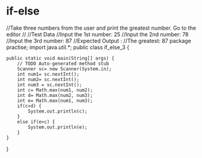 # if-else
//Take three numbers from the user and print the greatest number. Go to the editor
//
//Test Data
//Input the 1st number: 25
//Input the 2nd number: 78
//Input the 3rd number: 87
//Expected Output :
//The greatest: 87
package practise;
import java.util.*;
public class if_else_3 {

	public static void main(String[] args) {
		// TODO Auto-generated method stub
		Scanner sc= new Scanner(System.in);
		int num1= sc.nextInt();
		int num2= sc.nextInt();
		int num3 = sc.nextInt();
		int c= Math.max(num1, num2);
		int d= Math.max(num2, num3);
		int e= Math.max(num1, num3);
		if(c>d) {
			System.out.println(c);
		}
		else if(e>c) {
			System.out.println(e);
		}
	}

}
